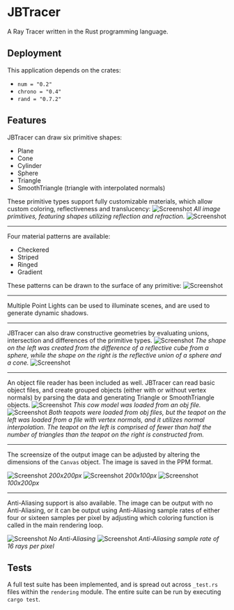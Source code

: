 # JBTracer

A Ray Tracer written in the Rust programming language.

## Deployment

This application depends on the crates:
  - `num = "0.2"`
  - `chrono = "0.4"`
  - `rand = "0.7.2"`
  
 ## Features
 
 JBTracer can draw six primitive shapes:
   - Plane
   - Cone
   - Cylinder
   - Sphere
   - Triangle
   - SmoothTriangle (triangle with interpolated normals)
   
These primitive types support fully customizable materials, which allow custom coloring, reflectiveness and translucency:
![Screenshot](screen_shots/Primitive_Shapes_1.png)
*All image primitives, featuring shapes utilizing reflection and refraction.*
![Screenshot](screen_shots/Primitive_Shapes_2.png)

---

Four material patterns are available:
  - Checkered
  - Striped
  - Ringed
  - Gradient
  
These patterns can be drawn to the surface of any primitive:
![Screenshot](screen_shots/Patterns.png)

---

Multiple Point Lights can be used to illuminate scenes, and are used to generate dynamic shadows.

---

JBTracer can also draw constructive geometries by evaluating unions, intersection and differences of the primitive types.
![Screenshot](screen_shots/Constructive_Geometry_1.png)
*The shape on the left was created from the difference of a reflective cube from a sphere, while the shape on the right is the reflective union of a sphere and a cone.*
![Screenshot](screen_shots/Constructive_Geometry_2.png)

---

An object file reader has been included as well. JBTracer can read basic object files, and create grouped objects (either with or without vertex normals) by parsing the data and generating Triangle or SmoothTriangle objects.
![Screenshot](screen_shots/Cow_Obj.png)
*This cow model was loaded from an obj file.*
![Screenshot](screen_shots/Obj_Comparison.png)
*Both teapots were loaded from obj files, but the teapot on the left was loaded from a file with vertex normals, and it utilizes normal interpolation. The teapot on the left is comprised of fewer than half the number of triangles than the teapot on the right is constructed from.*

---

The screensize of the output image can be adjusted by altering the dimensions of the `Canvas` object. The image is saved in the PPM format.

![Screenshot](screen_shots/Canvas_Square.png)
*200x200px*
![Screenshot](screen_shots/Canvas_Wide.png)
*200x100px*
![Screenshot](screen_shots/Canvas_Tall.png)
*100x200px*

---

Anti-Aliasing support is also available. The image can be output with no Anti-Aliasing, or it can be output using Anti-Aliasing sample rates of either four or sixteen samples per pixel by adjusting which coloring function is called in the main rendering loop.

![Screenshot](screen_shots/Non_Anti_Aliasing.png)
*No Anti-Aliasing*
![Screenshot](screen_shots/Anti_Aliasing.png)
*Anti-Aliasing sample rate of 16 rays per pixel*

## Tests

A full test suite has been implemented, and is spread out across `_test.rs` files within the `rendering` module. The entire suite can be run by executing `cargo test`.
 
